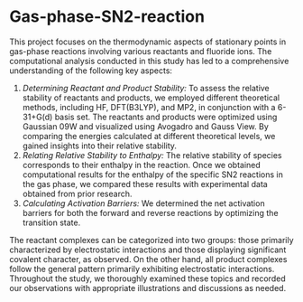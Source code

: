 # Gas-phase-SN2-reaction
This project focuses on the thermodynamic aspects of stationary points in gas-phase reactions involving various reactants and fluoride ions. The computational analysis conducted in this study has led to a comprehensive understanding of the following key aspects:
1. _Determining Reactant and Product Stability:_  To assess the relative stability of reactants and products, we employed different theoretical methods, including HF, DFT(B3LYP), and MP2, in conjunction with a 6-31+G(d) basis set. The reactants and products were optimized using Gaussian 09W and visualized using Avogadro and Gauss View. By comparing the energies calculated at different theoretical levels, we gained insights into their relative stability.
2. _Relating Relative Stability to Enthalpy:_ The relative stability of species corresponds to their enthalpy in the reaction. Once we obtained computational results for the enthalpy of the specific SN2 reactions in the gas phase, we compared these results with experimental data obtained from prior research.
3. _Calculating Activation Barriers:_ We determined the net activation barriers for both the forward and reverse reactions by optimizing the transition state.

The reactant complexes can be categorized into two groups: those primarily characterized by electrostatic interactions and those displaying significant covalent character, as observed. On the other hand, all product complexes follow the general pattern primarily exhibiting electrostatic interactions.
Throughout the study, we thoroughly examined these topics and recorded our observations with appropriate illustrations and discussions as needed.
